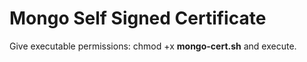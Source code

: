 # Mongo Self Signed Certificate
Give executable permissions: chmod +x **mongo-cert.sh** and execute.
